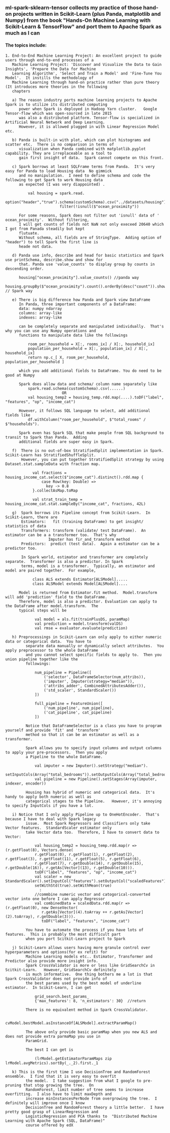 ### ml-spark-sklearn-tensor collects my practice of those hand-on projects written in Scikit-Learn (plus Panda, matplotlib and Numpy) from the book "Hands-On Machine Learning with Scikit-Learn & TensorFlow" and port them to Apache Spark as much as I can  
#### The topics include:

    1. End-to-End Machine Learning Project: An excellent project to guide users through end-to-end processes of a 
       Machine Learning Project: 'Discover and Visualize the Data to Gain Insights', 'Prepare the Data for Machine
       Learning Algorithm', 'Select and Train a Model' and 'Fine-Tune You Model'.  It instills the methodology of 
       Machine Learning through hand-on practice rather than pure theory (It introduces more theories in the following 
       chapters
       
       a) The reason industry ports machine learning projects to Apache Spark is to utilize its distributed computing 
          power when Spark is deployed in Hadoop Yarn cluster.   Google Tensor-flow which was open-sourced in late 2015
          was also a distributed platform. Tensor-flow is specialized in Artificial Neural Network and Deep Learning.  
          However, it is allowed plugged in with Linear Regression Model etc.
            
       b) Panda is built-in with plot, which can plot histograms and scatter etc.  There is no comparison in terms of 
          visualization when Panda combined with matplotlib.pyplot capability. They are irreplaceable as a tool to 
          gain first insight of data.  Spark cannot compete on this front.
                 
       c) Spark borrows at least SQLFrame terms from Panda.  It's very easy for Panda to load Housing data  No gimmick
          and no manipulation.  I need to define schema and code the following to get Spark to work Housing data 
          as expected (I was very diappointed) .
          
              val housing = spark.read.
                            option("header","true").schema(customSchema).csv("../datasets/housing").
                            filter(!isnull($"ocean_proximity"))
                            
          For some reasons, Spark does not filter out 'isnull' data of ' ocean_proximity'.  Without filtering,
          I will get counts of fields not NaN not only execeed 20640 which I got from Panada steadily but kept 
          flutuate.
          Without schema, all fields are of StringType.  Adding option of "header") to tell Spark the first line is 
          heade not data.
          
       d) Panda use info, describe and head for basic statistics and Spark use printSchema, describe.show and show for 
          that. Panda use 'value_counts' to display group by counts in descending order.  
          
          housing["ocean_proximity"].value_counts() //panda way
          housing.groupBy($"ocean_proximity").count().orderBy(desc("count")).show() // Spark way
          
       e) There is big difference how Panda and Spark view DataFrame
          In Panda, three important components of a DataFrame: 
          data: numpy ndarray
          columns: array-like
          indexes: array-like
          
          can be completely separate and manipulated individually.  That's why you can use any Numpy operations and 
          functions to manipulate data like the followings
          
              room_per_household = X[:, rooms_ix] / X[:, household_ix]
              population_per_household = X[:, population_ix] / X[:, household_ix]
              return np.c_[ X, room_per_household, population_per_household ]
          
          which you add additional fields to DataFrame. You do need to be good at Numpy 
          
          Spark does allow data and schema/ column name separately like
              spark.read.schema(customSchema).csv(......)
                             OR
              val housing_temp2 = housing_temp.rdd.map(....).toDF("label", "features", "op", "income_cat")   
          
          However, it follows SQL language to select, add additional fields like
              df.withColumn("room_per_household", $"total_rooms" / $"households").               
                                     
          Spark even has Spark SQL that make people from SQL background to transit to Spark than Panda.  Adding 
          additional fields are super easy in Spark.  
           
       f)  There is no out-of-box StratifiedSplit implementation in Spark.  Scikit-Learn has StratifiedShuffleSplit.
           However, you can put together StratifiedSplit strategy by using Dataset.stat.sampleData with fraction map.
           
                val fractions = housing_income_cat.select($"income_cat").distinct().rdd.map {
                    case Row(key: Double) =>
                      key -> 0.8
                }.collectAsMap.toMap
                
                val strat_train_temp = housing_income_cat.stat.sampleBy("income_cat", fractions, 42L)    
          
       g)  Spark borrows its Pipeline concept from Scikit-Learn.  In Scikit-Learn, there are
           Estimators:   fit (training DataFrame) to get insight/ statistics of data
           Transformers: transform (validate/ test DataFrame).  An estimator can be a a transformer too.  That's why 
                       Imputer has fir_and_transform method          
           Predictors:  predict (test data).  Again a estimator can be a predictor too.
         
           In Spark world, estimator and transformer are completely separate.  Transformer is also a predictor. In Spark 
           terms, model is a transformer.  Typically, an estimator and model are paired together.  For example, 
           
                class ALS extends Estimator[ALSModel].....
                class ALSModel extends Model[ALSModel]....
                
          Model is returned from Estimator.fit method.  Model.transform will add 'prediction' field to the DataFrame.  
          Therefore, model is also a predictor. Evaluation can apply to the DataFrame after model.transform.  The
          typical steps will be 
                
                 val model = als.fit(trainPlusDS, paramMap)
                 val prediction = model.transform(valDS)
                 val rmse = evaluator.evaluate(prediction) 
                       
       h) Preprocessings in Scikit-Learn can only apply to either numeric data or categorical data.  You have to
             separate data manually or dynamically select attributes.  You apply preprocessor to the whole DataFrame 
             and you cannot select specific fields to apply to.  Then you union pipeline together like the 
             followings:
                 
                 num_pipeline = Pipeline([
                     ('selector', DataFrameSelector(num_attribs)),
                     ('imputer', Imputer(strategy="median")),
                     ('attribs_adder', CombinedAttributesAdder()),
                     ('std_scaler', StandardScaler())
                 ])
                 
                 full_pipeline = FeatureUnion([
                     ('num_pipeline', num_pipeline),
                     ('cat_pipeline', cat_pipeline)
                 ])                 
             
             Notice that DataFrameSelector is a class you have to program yourself and provide 'fit' and 'transform'
             method so that it can be an estimator as well as a transformer.
             
             Spark allows you to specify input columns and output columns to apply your pre-processors.  Then you apply 
             a Pipeline to the whole DataFrame.
             
                 val imputer = new Imputer().setStrategy("median").
                     setInputCols(Array("total_bedrooms")).setOutputCols(Array("total_bedrooms_out"))                     
                 val pipeline = new Pipeline().setStages(Array(imputer, indexer, encoder))    
             
             Housing has hybrid of numeric and categorical data.  It's handy to apply both numeric as well as 
             categorical stages to the Pipeline.   However, it's annoying to specify InputCols if you have a lot.  
                         
       i) Notice that I only apply Pipeline up to OneHotEncoder.  That's because I have to deal with Spark legacy 
             issue.  Most Spark Regressors and Classifiers only take Vector features.  StandardScaler estimator only
             take Vector data too.  Therefore, I have to convert data to Vector:
             
                 val housing_temp2 = housing_temp.rdd.map(r => (r.getFloat(8), Vectors.dense(
                 r.getFloat(0), r.getFloat(1), r.getFloat(2), r.getFloat(3), r.getFloat(11), r.getFloat(5), r.getFloat(6), 
                 r.getFloat(7), r.getDouble(14), r.getDouble(15), r.getDouble(16)), r.getAs[Vector](13), r.getDouble(10))).
                 toDF("label", "features", "op", "income_cat")
                 val scaler = new StandardScaler().setInputCol("features").setOutputCol("scaledFeatures").
                 setWithStd(true).setWithMean(true)
                   :
                 //commbine numeric vector and catogorical-converted vector into one before I can apply Regressor
                 val combinedData = scaledData.rdd.map(r => (r.getFloat(0), new DenseVector( 
                    r.getAs[Vector](4).toArray ++ r.getAs[Vector](2).toArray), r.getDouble(3))).
                    toDF("label", "features", "income_cat")
                  
             You have to automate the process if you have lots of features.  This is probably the most difficult part 
             when you port Scitkit-Learn project to Spark
             
       j) Scikit-Learn allows users having more granule control over hyperparameters and options(for ex refit) for
             Machine Learning models etc.. Estimator, Transformer and Predictor also provide more insight info. 
             Spark CrossValidator is more or less like GridSearchCv in Scitkit-Learn.   However, GridSearchCv definitely
             is much informative.  One thing bothers me a lot is that Spark CrossValidator does not provide info of 
             the best params used by the best model of underline estimator.  In Scikit-Learn, I can get
             
                 grid_search.best_params_
                 {'max_features': 8, 'n_estimators': 30}  //return                                                          

             There is no equivalent method in Spark CrossValidator.  
             
                 cvModel.bestModel.asInstanceOf[ALSModel].extractParamMap()
                 
             The above only provide basic paramMap when you new ALS and does not provide extra parmaMap you use in
             ParamGrid.
             
             The best I can get is
               
                 (lrModel.getEstimatorParamMaps zip lrModel.avgMetrics).sortBy(_._2).first._1
                 
       k) This is the first time I use DecisionTree and RandomForest ensemble.  I find that it is very easy to overfit 
             the model.  I take suggestion from what I google to pre-pruning that stop growing the tree.  On 
             RandomForest, limit number of tree seems to increase overfitting.  I also have to limit maxDepth and 
             increase minInstancesPerNode from overgrowing the tree.  I definitely will improve once I know 
             DecisionTree and RandomForest theory a little better.  I have pretty good grasp of LinearRegression and
             LogisticRegression and PCA thanks to  "Distributed Machine Learning with Apache Spark (SQL, DataFrame)"
             course offered by edX
